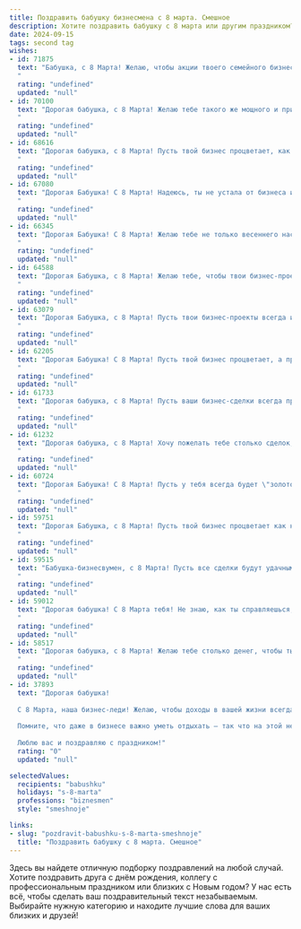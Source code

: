 ```yaml
---
title: Поздравить бабушку бизнесмена с 8 марта. Смешное
description: Хотите поздравить бабушку с 8 марта или другим праздником? Наш ИИ создаст незабываемое поздравление, а вы обязательно выделитесь среди других.  
date: 2024-09-15
tags: second tag
wishes:
- id: 71875
  text: "Бабушка, с 8 Марта! Желаю, чтобы акции твоего семейного бизнеса росли в цене, а дивиденды от любимых внуков всегда радовали! 😉
  "
  rating: "undefined"
  updated: "null"
- id: 70100
  text: "Дорогая бабушка, с 8 Марта! Желаю тебе такого же мощного и прибыльного года, как у тебя бизнес в расцвете сил! 😉 Пусть акции твоей жизни растут только вверх, а дефицит любви и счастья - никогда не случится!
  "
  rating: "undefined"
  updated: "null"
- id: 68616
  text: "Дорогая бабушка, с 8 Марта! Пусть твой бизнес процветает, как тюльпаны на весеннем ветру, а все сделки будут такими же выгодными, как скидки на распродажах! 😉
  "
  rating: "undefined"
  updated: "null"
- id: 67080
  text: "Дорогая Бабушка! С 8 Марта! Надеюсь, ты не устала от бизнеса и готова получить порцию любви и тортика! 😉  Пусть твои сделки всегда будут удачными, а прибыль — сладкой, как мартовское солнышко! 🎉
  "
  rating: "undefined"
  updated: "null"
- id: 66345
  text: "Дорогая Бабушка! С 8 Марта! Желаю тебе не только весеннего настроения, но и весеннего бума в твоем бизнесе! Пусть сделки заключаются сами собой, а прибыль течет рекой! 🌷💰
  "
  rating: "undefined"
  updated: "null"
- id: 64588
  text: "Дорогая Бабушка, с 8 Марта! Желаю тебе, чтобы твои бизнес-проекты процветали, как тюльпаны в марте, а дивиденды текли рекой, как весенний ручей! 😉
  "
  rating: "undefined"
  updated: "null"
- id: 63079
  text: "Дорогая Бабушка, с 8 Марта! Пусть твои бизнес-проекты всегда идут в гору, а конкуренты завидуют твоему таланту заключать самые выгодные сделки! Желаю тебе море улыбок, океан радости и столько денег, чтобы ты могла позволить себе все, что пожелаешь!
  "
  rating: "undefined"
  updated: "null"
- id: 62205
  text: "Дорогая Бабушка! С 8 Марта! Пусть твой бизнес процветает, а прибыль растёт как на дрожжах!  Надеюсь, ты уже придумала, как потратишь все эти деньги на внуков! 😉
  "
  rating: "undefined"
  updated: "null"
- id: 61733
  text: "Дорогая бабушка, с 8 Марта! Пусть ваши бизнес-сделки всегда приносят прибыль, а новые контракты сыплются на вас, как весенние цветы!  😊
  "
  rating: "undefined"
  updated: "null"
- id: 61232
  text: "Дорогая бабушка, с 8 Марта! Хочу пожелать тебе столько сделок, что ты будешь думать не о внуках, а о балансе на счёте! 😉  Пусть твои идеи всегда будут прибыльными, а конкуренты завидуют твоей хватке! 🎉
  "
  rating: "undefined"
  updated: "null"
- id: 60724
  text: "Дорогая Бабушка! С 8 Марта! Пусть у тебя всегда будет \"золотой запас\" не только в бизнесе, но и в жизни! 😜  Желаю тебе процветания и легкости в делах, чтобы все сделки были максимально выгодными, а конкуренты - только в зависти! 🥂
  "
  rating: "undefined"
  updated: "null"
- id: 59751
  text: "Дорогая Бабушка, с 8 Марта! Пусть твой бизнес процветает как никогда, а прибыль течет рекой! Надеюсь, ты не забыла про \"женскую логику\" в работе - она всегда пригодится, даже в самых сложных сделках 😉
  "
  rating: "undefined"
  updated: "null"
- id: 59515
  text: "Бабушка-бизнесвумен, с 8 Марта! Пусть все сделки будут удачными, а конкуренты завидуют твоему железному характеру и деловой хватке. Пусть тебе всегда везёт, как на фондовом рынке! 😄
  "
  rating: "undefined"
  updated: "null"
- id: 59012
  text: "Дорогая бабушка! С 8 Марта тебя! Не знаю, как ты справляешься, совмещая бизнес и заботу о нас, но ты — настоящий бизнес-вумен и королева multitasking!  Желаю тебе безграничного потока клиентов, золотых сделок и чтобы конкуренты всегда были в пролете! ;)
  "
  rating: "undefined"
  updated: "null"
- id: 58517
  text: "Дорогая бабушка, с 8 Марта! Желаю тебе столько денег, чтобы ты могла купить себе все акции \"Газпрома\" и стать самой богатой бизнесвумен на свете! Но помни: главное – не деньги, а здоровье, любовь и, конечно же, внуки, которые тебя любят!
  "
  rating: "undefined"
  updated: "null"
- id: 37893
  text: "Дорогая бабушка!
  
  С 8 Марта, наша бизнес-леди! Желаю, чтобы доходы в вашей жизни всегда превышали расходы, а счастье шло по нарастающей, как прибыль от досрочного взятия кредитов! Пусть весна приносит только качественные акции настроения, а конкуренция с соседями по саду прекращается на уровне дружбы!
  
  Помните, что даже в бизнесе важно уметь отдыхать — так что на этой неделе просим закрыть все дела и открыть сезон весеннего балластного шопинга!
  
  Люблю вас и поздравляю с праздником!"
  rating: "0"
  updated: "null"

selectedValues:
  recipients: "babushku"
  holidays: "s-8-marta"
  professions: "biznesmen"
  style: "smeshnoje"

links:
- slug: "pozdravit-babushku-s-8-marta-smeshnoje"
  title: "Поздравить бабушку с 8 марта. Смешное"
---
```


Здесь вы найдете отличную подборку поздравлений на любой случай. 
Хотите поздравить друга с днём рождения, коллегу с профессиональным праздником или близких с Новым годом? У нас есть всё, чтобы сделать ваш поздравительный текст незабываемым. Выбирайте нужную категорию и находите лучшие слова для ваших близких и друзей!
